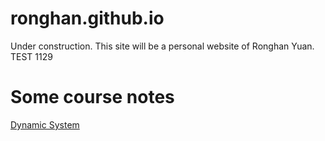 # ronghan.github.io
Under construction.
This site will be a personal website of Ronghan Yuan.
TEST 1129
# Some course notes
[Dynamic System](/doc/PAGE.md)
